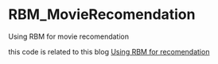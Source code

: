 # RBM_MovieRecomendation
Using RBM for movie recomendation

this code is related to this blog [Using RBM for recomendation](http://blog.csdn.net/u010223750/article/details/61196549)
